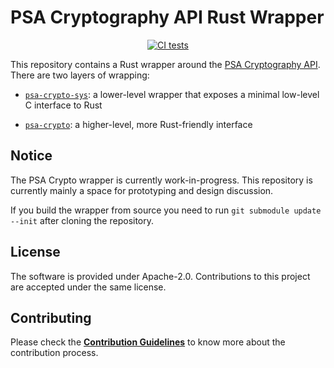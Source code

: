 <!--
  -- Copyright 2020 Contributors to the Parsec project. 
  -- SPDX-License-Identifier: Apache-2.0
--->
# PSA Cryptography API Rust Wrapper

<p align="center">
  <a href="https://github.com/parallaxsecond/rust-psa-crypto/actions?query=workflow%3A%22Continuous+Integration%22"><img src="https://github.com/parallaxsecond/rust-psa-crypto/workflows/Continuous%20Integration/badge.svg" alt="CI tests"/></a>
</p>

This repository contains a Rust wrapper around the [PSA Cryptography API](https://developer.arm.com/architectures/security-architectures/platform-security-architecture/documentation). There are two layers of wrapping:

* [`psa-crypto-sys`](psa-crypto-sys): a lower-level wrapper that exposes a minimal low-level C interface to Rust

* [`psa-crypto`](psa-crypto): a higher-level, more Rust-friendly interface

## Notice

The PSA Crypto wrapper is currently work-in-progress. This repository is currently mainly a space for prototyping and design discussion.

If you build the wrapper from source you need to run `git submodule update --init` after cloning the repository.

## License

The software is provided under Apache-2.0. Contributions to this project are accepted under the same license.

## Contributing

Please check the [**Contribution Guidelines**](https://parallaxsecond.github.io/parsec-book/contributing.html)
to know more about the contribution process.
